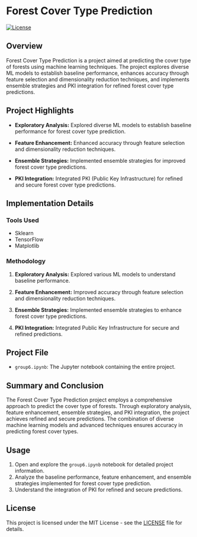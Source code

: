 # Forest Cover Type Prediction

[![License](https://img.shields.io/badge/license-MIT-blue.svg)](LICENSE)

## Overview

Forest Cover Type Prediction is a project aimed at predicting the cover type of forests using machine learning techniques. The project explores diverse ML models to establish baseline performance, enhances accuracy through feature selection and dimensionality reduction techniques, and implements ensemble strategies and PKI integration for refined forest cover type predictions.

## Project Highlights

- **Exploratory Analysis:** Explored diverse ML models to establish baseline performance for forest cover type prediction.

- **Feature Enhancement:** Enhanced accuracy through feature selection and dimensionality reduction techniques.

- **Ensemble Strategies:** Implemented ensemble strategies for improved forest cover type predictions.

- **PKI Integration:** Integrated PKI (Public Key Infrastructure) for refined and secure forest cover type predictions.

## Implementation Details

### Tools Used

- Sklearn
- TensorFlow
- Matplotlib

### Methodology

1. **Exploratory Analysis:** Explored various ML models to understand baseline performance.

2. **Feature Enhancement:** Improved accuracy through feature selection and dimensionality reduction techniques.

3. **Ensemble Strategies:** Implemented ensemble strategies to enhance forest cover type predictions.

4. **PKI Integration:** Integrated Public Key Infrastructure for secure and refined predictions.

## Project File

- `group6.ipynb`: The Jupyter notebook containing the entire project.

## Summary and Conclusion

The Forest Cover Type Prediction project employs a comprehensive approach to predict the cover type of forests. Through exploratory analysis, feature enhancement, ensemble strategies, and PKI integration, the project achieves refined and secure predictions. The combination of diverse machine learning models and advanced techniques ensures accuracy in predicting forest cover types.

## Usage

1. Open and explore the `group6.ipynb` notebook for detailed project information.
2. Analyze the baseline performance, feature enhancement, and ensemble strategies implemented for forest cover type prediction.
3. Understand the integration of PKI for refined and secure predictions.

## License

This project is licensed under the MIT License - see the [LICENSE](LICENSE) file for details.
